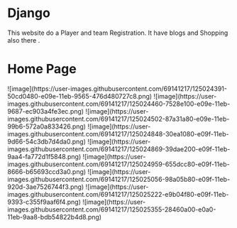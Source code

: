 # Django
This website do a Player and team Registration. It have blogs and Shopping also there . 

<h1> Home Page</h1>
  ![image](https://user-images.githubusercontent.com/69141217/125024391-50cd0480-e09e-11eb-9565-476d480727c8.png)
![image](https://user-images.githubusercontent.com/69141217/125024460-7528e100-e09e-11eb-9687-ec903a4fe3ec.png)
![image](https://user-images.githubusercontent.com/69141217/125024502-87a31a80-e09e-11eb-99b6-572a0a833426.png)
<Team Regeistration>
![image](https://user-images.githubusercontent.com/69141217/125024848-30ea1080-e09f-11eb-9d66-54c3db7d4da0.png)
![image](https://user-images.githubusercontent.com/69141217/125024869-39dae200-e09f-11eb-9aa4-fa772d1f5848.png)
  <Player Regestration>
![image](https://user-images.githubusercontent.com/69141217/125024959-655dcc80-e09f-11eb-8666-b65693ccd3a0.png)
<shop>
  ![image](https://user-images.githubusercontent.com/69141217/125025056-98a05b80-e09f-11eb-920d-3ae7526744f3.png)
  <Blog>
    ![image](https://user-images.githubusercontent.com/69141217/125025222-e9b04f80-e09f-11eb-9393-c355f9aaf6f4.png)
   <Login>
     ![image](https://user-images.githubusercontent.com/69141217/125025355-28460a00-e0a0-11eb-9aa8-bdb54822b4d8.png)




